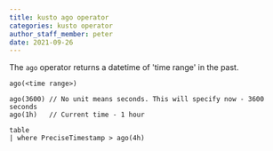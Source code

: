 ```yaml
---
title: kusto ago operator
categories: kusto operator
author_staff_member: peter
date: 2021-09-26
---
```


The `ago` operator returns a datetime of 'time range' in the past.

```
ago(<time range>)

ago(3600) // No unit means seconds. This will specify now - 3600 seconds
ago(1h)   // Current time - 1 hour
```

```kusto
table
| where PreciseTimestamp > ago(4h)
```